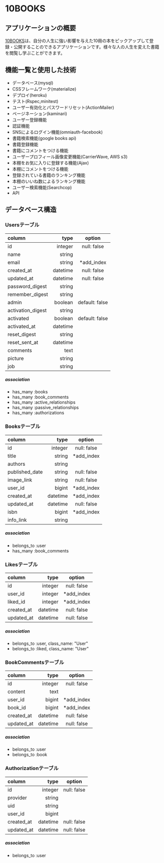 # 10BOOKS

## アプリケーションの概要
[10BOOKS](https://ten-books.herokuapp.com/)は、自分の人生に強い影響を与えた10冊の本をピックアップして登録・公開することのできるアプリケーションです。様々な人の人生を変えた書籍を閲覧し学ぶことができます。

## 機能一覧と使用した技術
* データベース(mysql)
* CSSフレームワーク(materialize)
* デプロイ(heroku)
* テスト(Rspec,minitest)
* ユーザー有効化とパスワードリセット(ActionMailer)
* ページネーション(kaminari)
* ユーザー登録機能
* 認証機能
* SNSによるログイン機能(omniauth-facebook)
* 書籍検索機能(google books api)
* 書籍登録機能
* 書籍にコメントをつける機能
* ユーザープロフィール画像変更機能(CarrierWave, AWS s3)
* 本棚をお気に入りに登録する機能(Ajax)
* 本棚にコメントをつける機能
* 登録されている書籍のランキング機能
* 本棚のいいね数によるランキング機能
* ユーザー検索機能(Searchcop)
* API

## データベース構造
### Usersテーブル
| column | type | option |
|:-----------|------------:|:------------:|
| id | integer | null: false |
| name | string | |
| email | string | *add_index |
| created_at | datetime | null: false |
| updated_at | datetime  | null: false |
| password_digest | string ||
| remember_digest | string ||
| admin | boolean | default: false |
| activation_digest | string ||
| activated | boolean | default: false |
| activated_at | datetime  ||
| reset_digest | string ||
| reset_sent_at | datetime  ||
| comments | text ||
| picture | string ||
| job | string ||

##### association
*  has_many :books
*  has_many :book_comments
*  has_many :active_relationships
*  has_many :passive_relationships
*  has_many :authorizations

### Booksテーブル
| column | type | option |
|:-----------|------------:|:------------:|
| id | integer | null: false |
| title | string | *add_index |
| authors | string ||
| published_date | string | null: false |
| image_link | string  | null: false |
| user_id| bigint | *add_index |
| created_at | datetime | *add_index |
| updated_at | datetime  | null: false |
| isbn | bigint | *add_index |
| info_link | string ||

##### association
*  belongs_to :user
*  has_many :book_comments

### Likesテーブル
| column | type | option |
|:-----------|------------:|:------------:|
| id | integer | null: false |
| user_id | integer | *add_index |
| liked_id | integer | *add_index |
| created_at | datetime | null: false |
| updated_at | datetime  | null: false |

##### association
*  belongs_to :user, class_name: "User"
*  belongs_to :liked, class_name: "User"

### BookCommentsテーブル
| column | type | option |
|:-----------|------------:|:------------:|
| id | integer | null: false |
| content | text | |
| user_id | bigint | *add_index |
| book_id | bigint | *add_index |
| created_at | datetime | null: false |
| updated_at | datetime  | null: false |


##### association
*  belongs_to :user
*  belongs_to :book

### Authorizationテーブル
| column | type | option |
|:-----------|------------:|:------------:|
| id | integer | null: false |
| provider | string | |
| uid | string | |
| user_id | bigint | |
| created_at | datetime | null: false |
| updated_at | datetime  | null: false |


##### association
*  belongs_to :user
